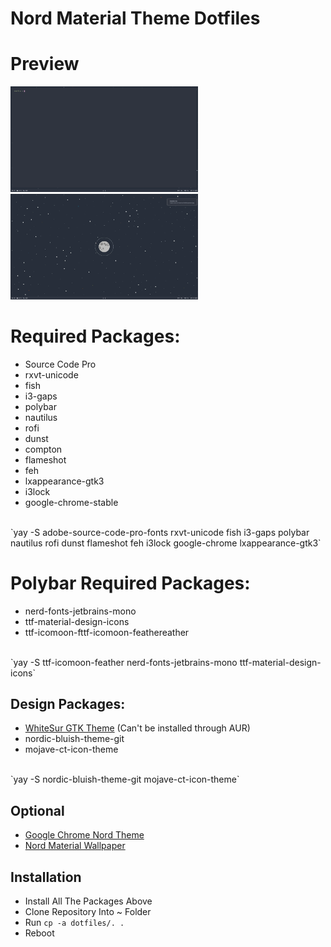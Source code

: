 # Nord Material Theme Dotfiles

# Preview
<img src="preview1.png" alt="Preview 1" width="300"/>
<img src="preview2.png" alt="Preview 2" width="300"/>

# Required Packages:
- Source Code Pro
- rxvt-unicode
- fish
- i3-gaps
- polybar
- nautilus
- rofi
- dunst
- compton
- flameshot
- feh
- lxappearance-gtk3
- i3lock
- google-chrome-stable
<br/>
`yay -S adobe-source-code-pro-fonts rxvt-unicode fish i3-gaps polybar nautilus rofi dunst flameshot feh i3lock google-chrome lxappearance-gtk3`

# Polybar Required Packages:
- nerd-fonts-jetbrains-mono
- ttf-material-design-icons
- ttf-icomoon-fttf-icomoon-feathereather
<br/>
`yay -S ttf-icomoon-feather nerd-fonts-jetbrains-mono ttf-material-design-icons`

## Design Packages:
- [WhiteSur GTK Theme](https://github.com/vinceliuice/WhiteSur-gtk-theme) (Can't be installed through AUR)
- nordic-bluish-theme-git
- mojave-ct-icon-theme
<br/>
`yay -S nordic-bluish-theme-git mojave-ct-icon-theme`

## Optional
- [Google Chrome Nord Theme](https://chrome.google.com/webstore/detail/nord/abehfkkfjlplnjadfcjiflnejblfmmpj?hl=en-GB)
- [Nord Material Wallpaper](https://preview.redd.it/krjef9fchcx61.jpg?width=3200&format=pjpg&auto=webp&s=689d9e1d838ebf172f0fb9b3c3744c39d5c9c867)

## Installation
- Install All The Packages Above
- Clone Repository Into ~ Folder
- Run `cp -a dotfiles/. .`
- Reboot  
